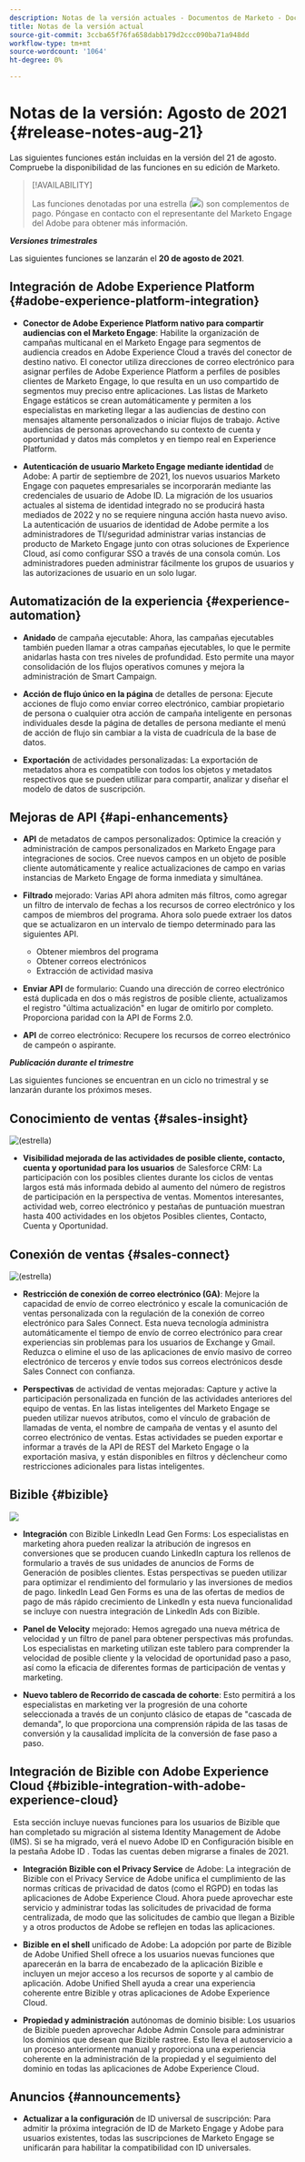 ```yaml
---
description: Notas de la versión actuales - Documentos de Marketo - Documentación del producto
title: Notas de la versión actual
source-git-commit: 3ccba65f76fa658dabb179d2ccc090ba71a948dd
workflow-type: tm+mt
source-wordcount: '1064'
ht-degree: 0%

---
```


# Notas de la versión: Agosto de 2021 {#release-notes-aug-21}

Las siguientes funciones están incluidas en la versión del 21 de agosto. Compruebe la disponibilidad de las funciones en su edición de Marketo.

>[!AVAILABILITY]
>
>Las funciones denotadas por una estrella (![](assets/yellow-star.png)) son complementos de pago. Póngase en contacto con el representante del Marketo Engage del Adobe para obtener más información.

**_Versiones trimestrales_**

Las siguientes funciones se lanzarán el **20 de agosto de 2021**.

## Integración de Adobe Experience Platform {#adobe-experience-platform-integration}

* **Conector de Adobe Experience Platform nativo para compartir audiencias con el Marketo Engage**: Habilite la organización de campañas multicanal en el Marketo Engage para segmentos de audiencia creados en Adobe Experience Cloud a través del conector de destino nativo. El conector utiliza direcciones de correo electrónico para asignar perfiles de Adobe Experience Platform a perfiles de posibles clientes de Marketo Engage, lo que resulta en un uso compartido de segmentos muy preciso entre aplicaciones. Las listas de Marketo Engage estáticos se crean automáticamente y permiten a los especialistas en marketing llegar a las audiencias de destino con mensajes altamente personalizados o iniciar flujos de trabajo. Active audiencias de personas aprovechando su contexto de cuenta y oportunidad y datos más completos y en tiempo real en Experience Platform.

* **Autenticación de usuario Marketo Engage mediante identidad** de Adobe: A partir de septiembre de 2021, los nuevos usuarios Marketo Engage con paquetes empresariales se incorporarán mediante las credenciales de usuario de Adobe ID. La migración de los usuarios actuales al sistema de identidad integrado no se producirá hasta mediados de 2022 y no se requiere ninguna acción hasta nuevo aviso. La autenticación de usuarios de identidad de Adobe permite a los administradores de TI/seguridad administrar varias instancias de producto de Marketo Engage junto con otras soluciones de Experience Cloud, así como configurar SSO a través de una consola común. Los administradores pueden administrar fácilmente los grupos de usuarios y las autorizaciones de usuario en un solo lugar.

## Automatización de la experiencia {#experience-automation}

* **Anidado** de campaña ejecutable: Ahora, las campañas ejecutables también pueden llamar a otras campañas ejecutables, lo que le permite anidarlas hasta con tres niveles de profundidad. Esto permite una mayor consolidación de los flujos operativos comunes y mejora la administración de Smart Campaign.

* **Acción de flujo único en la página** de detalles de persona: Ejecute acciones de flujo como enviar correo electrónico, cambiar propietario de persona o cualquier otra acción de campaña inteligente en personas individuales desde la página de detalles de persona mediante el menú de acción de flujo sin cambiar a la vista de cuadrícula de la base de datos.

* **Exportación** de actividades personalizadas: La exportación de metadatos ahora es compatible con todos los objetos y metadatos respectivos que se pueden utilizar para compartir, analizar y diseñar el modelo de datos de suscripción.

## Mejoras de API {#api-enhancements}

* **API** de metadatos de campos personalizados: Optimice la creación y administración de campos personalizados en Marketo Engage para integraciones de socios. Cree nuevos campos en un objeto de posible cliente automáticamente y realice actualizaciones de campo en varias instancias de Marketo Engage de forma inmediata y simultánea.

* **Filtrado** mejorado: Varias API ahora admiten más filtros, como agregar un filtro de intervalo de fechas a los recursos de correo electrónico y los campos de miembros del programa. Ahora solo puede extraer los datos que se actualizaron en un intervalo de tiempo determinado para las siguientes API.
   * Obtener miembros del programa
   * Obtener correos electrónicos
   * Extracción de actividad masiva

* **Enviar API** de formulario: Cuando una dirección de correo electrónico está duplicada en dos o más registros de posible cliente, actualizamos el registro &quot;última actualización&quot; en lugar de omitirlo por completo. Proporciona paridad con la API de Forms 2.0.

* **API** de correo electrónico: Recupere los recursos de correo electrónico de campeón o aspirante.

**_Publicación durante el trimestre_**

Las siguientes funciones se encuentran en un ciclo no trimestral y se lanzarán durante los próximos meses.

## Conocimiento de ventas {#sales-insight}

![(estrella)](assets/yellow-star.png)

* **Visibilidad mejorada de las actividades de posible cliente, contacto, cuenta y oportunidad para los usuarios** de Salesforce CRM: La participación con los posibles clientes durante los ciclos de ventas largos está más informada debido al aumento del número de registros de participación en la perspectiva de ventas. Momentos interesantes, actividad web, correo electrónico y pestañas de puntuación muestran hasta 400 actividades en los objetos Posibles clientes, Contacto, Cuenta y Oportunidad.

## Conexión de ventas {#sales-connect}

![(estrella)](assets/yellow-star.png)

* **Restricción de conexión de correo electrónico (GA)**: Mejore la capacidad de envío de correo electrónico y escale la comunicación de ventas personalizada con la regulación de la conexión de correo electrónico para Sales Connect. Esta nueva tecnología administra automáticamente el tiempo de envío de correo electrónico para crear experiencias sin problemas para los usuarios de Exchange y Gmail. Reduzca o elimine el uso de las aplicaciones de envío masivo de correo electrónico de terceros y envíe todos sus correos electrónicos desde Sales Connect con confianza.

* **Perspectivas** de actividad de ventas mejoradas: Capture y active la participación personalizada en función de las actividades anteriores del equipo de ventas. En las listas inteligentes del Marketo Engage se pueden utilizar nuevos atributos, como el vínculo de grabación de llamadas de venta, el nombre de campaña de ventas y el asunto del correo electrónico de ventas.  Estas actividades se pueden exportar e informar a través de la API de REST del Marketo Engage o la exportación masiva, y están disponibles en filtros y déclencheur como restricciones adicionales para listas inteligentes.

## Bizible {#bizible}

![](assets/yellow-star.png)

* **Integración** con Bizible LinkedIn Lead Gen Forms: Los especialistas en marketing ahora pueden realizar la atribución de ingresos en conversiones que se producen cuando LinkedIn captura los rellenos de formulario a través de sus unidades de anuncios de Forms de Generación de posibles clientes. Estas perspectivas se pueden utilizar para optimizar el rendimiento del formulario y las inversiones de medios de pago. linkedIn Lead Gen Forms es una de las ofertas de medios de pago de más rápido crecimiento de LinkedIn y esta nueva funcionalidad se incluye con nuestra integración de LinkedIn Ads con Bizible. 
 
* **Panel de Velocity** mejorado: Hemos agregado una nueva métrica de velocidad y un filtro de panel para obtener perspectivas más profundas. Los especialistas en marketing utilizan este tablero para comprender la velocidad de posible cliente y la velocidad de oportunidad paso a paso, así como la eficacia de diferentes formas de participación de ventas y marketing.

* **Nuevo tablero de Recorrido de cascada de cohorte**: Esto permitirá a los especialistas en marketing ver la progresión de una cohorte seleccionada a través de un conjunto clásico de etapas de &quot;cascada de demanda&quot;, lo que proporciona una comprensión rápida de las tasas de conversión y la causalidad implícita de la conversión de fase paso a paso.

## Integración de Bizible con Adobe Experience Cloud {#bizible-integration-with-adobe-experience-cloud}
 
Esta sección incluye nuevas funciones para los usuarios de Bizible que han completado su migración al sistema Identity Management de Adobe (IMS). Si se ha migrado, verá el nuevo Adobe ID en Configuración bisible en la pestaña Adobe ID . Todas las cuentas deben migrarse a finales de 2021.

* **Integración Bizible con el Privacy Service** de Adobe: La integración de Bizible con el Privacy Service de Adobe unifica el cumplimiento de las normas críticas de privacidad de datos (como el RGPD) en todas las aplicaciones de Adobe Experience Cloud. Ahora puede aprovechar este servicio y administrar todas las solicitudes de privacidad de forma centralizada, de modo que las solicitudes de cambio que llegan a Bizible y a otros productos de Adobe se reflejen en todas las aplicaciones.

* **Bizible en el shell** unificado de Adobe: La adopción por parte de Bizible de Adobe Unified Shell ofrece a los usuarios nuevas funciones que aparecerán en la barra de encabezado de la aplicación Bizible e incluyen un mejor acceso a los recursos de soporte y al cambio de aplicación. Adobe Unified Shell ayuda a crear una experiencia coherente entre Bizible y otras aplicaciones de Adobe Experience Cloud.

* **Propiedad y administración** autónomas de dominio bisible: Los usuarios de Bizible pueden aprovechar Adobe Admin Console para administrar los dominios que desean que Bizible rastree. Esto lleva el autoservicio a un proceso anteriormente manual y proporciona una experiencia coherente en la administración de la propiedad y el seguimiento del dominio en todas las aplicaciones de Adobe Experience Cloud.

## Anuncios {#announcements}

* **Actualizar a la configuración** de ID universal de suscripción: Para admitir la próxima integración de ID de Marketo Engage y Adobe para usuarios existentes, todas las suscripciones de Marketo Engage se unificarán para habilitar la compatibilidad con ID universales.
